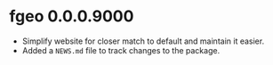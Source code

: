 # fgeo 0.0.0.9000

* Simplify website for closer match to default and maintain it easier.
* Added a `NEWS.md` file to track changes to the package.
